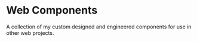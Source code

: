 # Web Components
A collection of my custom designed and engineered components for use in other web projects.